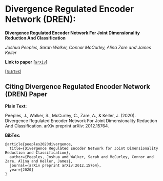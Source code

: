 # Divergence Regulated Encoder Network (DREN):
**Divergence Regulated Encoder Network For Joint Dimensionality Reduction And Classification**

_Joshua Peeples, Sarah Walker, Connor McCurley, Alina Zare and James Keller_

**Link to paper**
[[`arXiv`](https://arxiv.org/abs/2012.15764)]

[[`BibTeX`](#CitingHist)]

## <a name="CitingHist"></a>Citing Divergence Regulated Encoder Network (DREN) Paper

**Plain Text:**

Peeples, J., Walker, S., McCurley, C., Zare, A., & Keller, J. (2020). Divergence Regulated Encoder Network For Joint Dimensionality Reduction And Classification. arXiv preprint arXiv: 2012.15764.

**BibTex:**
```
@article{peeples2020divergence,
  title={Divergence Regulated Encoder Network for Joint Dimensionality Reduction and Classification},
  author={Peeples, Joshua and Walker, Sarah and McCurley, Connor and Zare, Alina and Keller, James},
  journal={arXiv preprint arXiv:2012.15764},
  year={2020}
}
```

